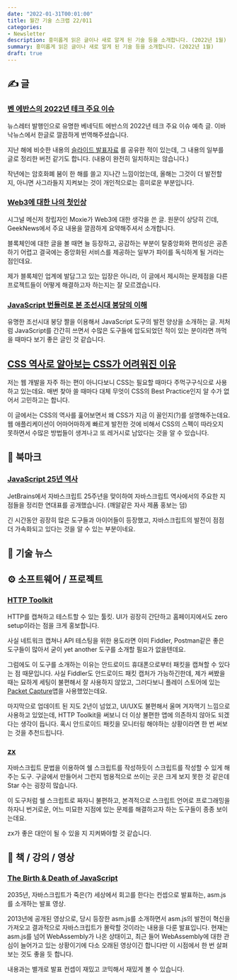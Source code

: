 ```yaml
---
date: "2022-01-31T00:01:00"
title: 월간 기술 스크랩 22/011
categories:
- Newsletter
description: 흥미롭게 읽은 글이나 새로 알게 된 기술 등을 소개합니다. (2022년 1월)
summary: 흥미롭게 읽은 글이나 새로 알게 된 기술 등을 소개합니다. (2022년 1월)
draft: true
---
```


## ✍️ 글

### [벤 에반스의 2022년 테크 주요 이슈](https://ebadak.news/2022/01/09/2022-questions/)

뉴스레터 발행인으로 유명한 베네딕트 에반스의 2022년 테크 주요 이슈 예측 글.
이바낙뉴스에서 한글로 깔끔하게 번역해주셨습니다.

지난 해에 비슷한 내용의 [슬라이드 발표자료](https://ryanking13.github.io/2021/12/31/monthly-log-2112.html#-%EC%B1%85--%EA%B0%95%EC%9D%98--%EC%98%81%EC%83%81)
를 공유한 적이 있는데, 그 내용의 일부를 글로 정리한 버전 같기도 합니다.
(내용이 완전히 일치하지는 않습니다.)

작년에는 암호화폐 붐이 한 해를 쓸고 지나간 느낌이었는데,
올해는 그것이 더 발전할 지, 아니면 사그라들지 지켜보는 것이 개인적으로는
흥미로운 부분입니다.

### [Web3에 대한 나의 첫인상](https://news.hada.io/topic?id=5771)

시그널 메신저 창립자인 Moxie가 Web3에 대한 생각을 쓴 글.
원문이 상당히 긴데, GeekNews에서 주요 내용을 깔끔하게 요약해주셔서 소개합니다.

블록체인에 대한 글을 볼 때면 늘 등장하고, 공감하는 부분이
탈중앙화와 편의성은 공존하기 어렵고 결국에는 중앙화된 서비스를 제공하는 일부가
파이를 독식하게 될 거라는 점인데요.

제가 블록체인 업계에 발담그고 있는 입장은 아니라,
이 글에서 제시하는 문제점을 다른 프로젝트들이 어떻게 해결하고자 하는지는 잘 모르겠습니다.

### [JavaScript 번들러로 본 조선시대 붕당의 이해](https://wormwlrm.github.io/2020/08/12/History-of-JavaScript-Modules-and-Bundlers.html)

유명한 조선시대 붕당 짤을 이용해서 JavaScript 도구의 발전 양상을 소개하는 글.
저처럼 JavaScript를 간간히 쓰면서 수많은 도구들에 압도되었던 적이 있는 분이라면
까먹을 때마다 보기 좋은 글인 것 같습니다.

## [CSS 역사로 알아보는 CSS가 어려워진 이유](https://velog.io/@teo/css-history-1)

저는 웹 개발을 자주 하는 편이 아니다보니 CSS는 필요할 때마다 주먹구구식으로 사용하고 있는데요.
매번 찾아 쓸 때마다 대체 무엇이 CSS의 Best Practice인지 알 수가 없어서 고민하고는 합니다.

이 글에서는 CSS의 역사를 훑어보면서 왜 CSS가 지금 이 꼴인지(?)를 설명해주는데요.
웹 애플리케이션이 어마어마하게 빠르게 발전한 것에 비해서 CSS의 스펙이 따라오지 못하면서
수많은 방법들이 생겨나고 또 레거시로 남았다는 것을 알 수 있습니다.

## 📌 북마크

### [JavaScript 25년 역사](https://www.jetbrains.com/ko-kr/lp/javascript-25/)

JetBrains에서 자바스크립트 25주년을 맞이하여 자바스크립트 역사에서의
주요한 지점들을 정리한 연대표를 공개했습니다. (깨알같은 자사 제품 홍보는 덤)

긴 시간동안 굉장히 많은 도구들과 아이어들이 등장했고,
자바스크립트의 발전이 점점 더 가속화되고 있다는 것을 알 수 있는 부분이네요.


## 📰 기술 뉴스

## ⚙️ 소프트웨어 / 프로젝트

### [HTTP Toolkit](https://httptoolkit.tech/)

HTTP를 캡쳐하고 테스트할 수 있는 툴킷.
UI가 굉장히 간단하고 홈페이지에서도 zero setup이라는 점을 크게 홍보합니다.

사실 네트워크 캡쳐나 API 테스팅을 위한 용도라면 이미 Fiddler, Postman같은 좋은 도구들이 많아서 굳이
yet another 도구를 소개할 필요가 없을텐데요.

그럼에도 이 도구를 소개하는 이유는 안드로이드 휴대폰으로부터 패킷을 캡쳐할 수 있다는 점 때문입니다.
사실 Fiddler도 안드로이드 패킷 캡처가 가능하긴한데,
제가 써봤을 때는 묘하게 세팅이 불편해서 잘 사용하지 않았고,
그러다보니 플레이 스토어에 있는 [Packet Capture](https://play.google.com/store/apps/details?id=app.greyshirts.sslcapture)앱을 사용했었는데요.

마지막으로 업데이트 된 지도 2년이 넘었고, UI/UX도 불편해서 울며 겨자먹기 느낌으로 사용하고 있었는데,
HTTP Toolkit을 써보니 더 이상 불편한 앱에 의존하지 않아도 되겠다는 생각이 듭니다.
혹시 안드로이드 패킷을 모니터링 해야하는 상황이라면 한 번 써보는 것을 추천드립니다.

### [zx](https://github.com/google/zx)

자바스크립트 문법을 이용하여 쉘 스크립트를 작성하듯이 스크립트를 작성할 수 있게 해주는 도구.
구글에서 만들어서 그런지 범용적으로 쓰이는 곳은 크게 보지 못한 것 같은데 Star 수는 굉장히 많습니다.

이 도구처럼 쉘 스크립트로 짜자니 불편하고, 본격적으로 스크립트 언어로 프로그래밍을 하자니 번거로운,
어느 미묘한 지점에 있는 문제를 해결하고자 하는 도구들이 종종 보이는데요.

zx가 좋은 대안이 될 수 있을 지 지켜봐야할 것 같습니다.


## 📙 책 / 강의 / 영상

### [The Birth & Death of JavaScript](https://www.destroyallsoftware.com/talks/the-birth-and-death-of-javascript)

2035년, 자바스크립트가 죽은(?) 세상에서 회고를 한다는 컨셉으로 발표하는, asm.js를 소개하는 발표 영상.

2013년에 공개된 영상으로, 당시 등장한 asm.js를 소개하면서 asm.js의 발전이 혁신을 가져오고
결과적으로 자바스크립트가 몰락할 것이라는 내용을 다룬 발표입니다.
현재는 asm.js를 넘어 WebAssembly가 나온 상태이고, 최근 들어 WebAssembly에 대한 관심이 늘어가고 있는 상황이기에
다소 오래된 영상이긴 합니다만 이 시점에서 한 번 살펴보는 것도 좋을 듯 합니다.

내용과는 별개로 발표 컨셉이 재밌고 코믹해서 재밌게 볼 수 있습니다.

